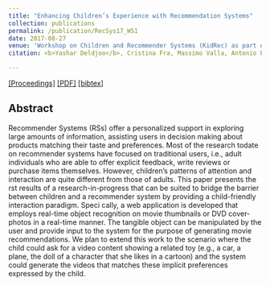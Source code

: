 ```yaml
---
title: "Enhancing Children’s Experience with Recommendation Systems"
collection: publications
permalink: /publication/RecSys17_WS1
date: 2017-08-27
venue: 'Workshop on Children and Recommender Systems (KidRec) as part of the 11th ACM Conference on Recommender Systems'
citation: <b>Yashar Deldjoo</b>, Cristina Fra, Massimo Valla, Antonio Paladini, Davide Anghileri, Mustafa Anil Tuncel, Franca Garzotto, Paolo Cremonesi, <i> Workshop on Children and Recommender Systems </i><b>(KidRec@RecSys'17)</b>.'

---
```


[[Proceedings]](https://dl.acm.org/citation.cfm?id=3109859.3109956) [[PDF]](https://re.public.polimi.it/retrieve/handle/11311/1032225/227265/02-KidRec-2017-Deldjoo-Enhancing-Children%27s-Experience.pdf)  [[bibtex]](https://github.com/yasdel/yasdel.github.io/tree/master/_publications/RecSys17_WS1.bib)


## Abstract

Recommender Systems (RSs) offer a personalized support in exploring large amounts of information, assisting users in decision making about products matching their taste and preferences. Most of the research todate on recommender systems have focused on traditional users, i.e., adult individuals who are able to offer explicit feedback, write reviews or purchase items themselves. However, children’s patterns of attention and interaction are quite different from those of adults.
This paper presents the  rst results of a research-in-progress that can be suited to bridge the barrier between children and a recommender system by providing a child-friendly interaction paradigm. Speci cally, a web application is developed that employs real-time object recognition on movie thumbnails or DVD cover-photos in a real-time manner. The tangible object can be manipulated by the user and provide input to the system for the purpose of generating movie recommendations. We plan to extend this work to the scenario where the child could ask for a video content showing a related toy (e.g., a car, a plane, the doll of a character that she likes in a cartoon) and the system could generate the videos that matches these implicit preferences expressed by the child.
